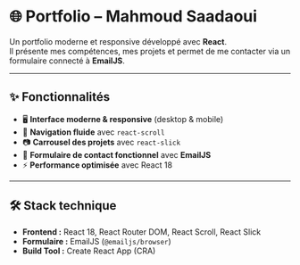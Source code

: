 # 🌐 Portfolio – Mahmoud Saadaoui

Un portfolio moderne et responsive développé avec **React**.  
Il présente mes compétences, mes projets et permet de me contacter via un formulaire connecté à **EmailJS**.

---

## ✨ Fonctionnalités

- 🖥️ **Interface moderne & responsive** (desktop & mobile)
- 📜 **Navigation fluide** avec `react-scroll`
- 📷 **Carrousel des projets** avec `react-slick`
- 📧 **Formulaire de contact fonctionnel** avec **EmailJS**
- ⚡ **Performance optimisée** avec React 18

---

## 🛠️ Stack technique

- **Frontend :** React 18, React Router DOM, React Scroll, React Slick
- **Formulaire :** EmailJS (`@emailjs/browser`)
- **Build Tool :** Create React App (CRA)
